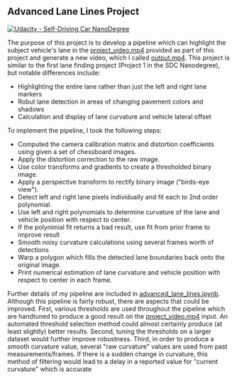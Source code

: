 ## Advanced Lane Lines Project
[![Udacity - Self-Driving Car NanoDegree](https://s3.amazonaws.com/udacity-sdc/github/shield-carnd.svg)](http://www.udacity.com/drive)

The purpose of this project is to develop a pipeline which can highlight the subject vehicle's lane in the [project_video.mp4](./project_video.mp4) provided as part of this project and generate a new video, which I called [output.mp4](./output.mp4). This project is similar to the first lane finding project (Project 1 in the SDC Nanodegree), but notable differences include:

* Highlighting the entire lane rather than just the left and right lane markers
* Robut lane detection in areas of changing pavement colors and shadows
* Calculation and display of lane curvature and vehicle lateral offset

To implement the pipeline, I took the following steps:

* Computed the camera calibration matrix and distortion coefficients using given a set of chessboard images.
* Apply the distortion correction to the raw image.  
* Use color transforms and gradients to create a thresholded binary image.
* Apply a perspective transform to rectify binary image ("birds-eye view"). 
* Detect left and right lane pixels individually and fit each to 2nd order polynomial.
* Use left and right polynomials to determine curvature of the lane and vehicle position with respect to center.
* If the polynimial fit returns a bad result, use fit from prior frame to improve result
* Smooth noisy curvature calculations using several frames worth of detections
* Warp a polygon which fills the detected lane boundaries back onto the original image.
* Print numerical estimation of lane curvature and vehicle position with respect to center in each frame.

Further details of my pipeline are included in [advanced_lane_lines.ipynb](./advanced_lane_lines.ipynb). Although this pipeline is fairly robust, there are aspects that could be improved. First, various thresholds are used throughout the pipeline which are handtuned to produce a good result on the [project_video.mp4](./project_video.mp4) input. An automated threshold selection method could almost certainly produce (at least slightly) better results. Second, tuning the thresholds on a larger dataset would further improve robustness. Third, in order to produce a smooth curvature value, several "raw curvature" values are used from past measurements/frames. If there is a sudden change in curvature, this method of filtering would lead to a delay in a reported value for "current curvature" which is accurate
